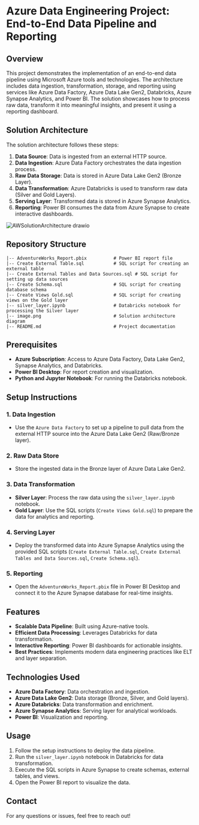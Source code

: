 
# Azure Data Engineering Project: End-to-End Data Pipeline and Reporting

## Overview

This project demonstrates the implementation of an end-to-end data pipeline using Microsoft Azure tools and technologies. The architecture includes data ingestion, transformation, storage, and reporting using services like Azure Data Factory, Azure Data Lake Gen2, Databricks, Azure Synapse Analytics, and Power BI. The solution showcases how to process raw data, transform it into meaningful insights, and present it using a reporting dashboard.

## Solution Architecture

The solution architecture follows these steps:
1. **Data Source**: Data is ingested from an external HTTP source.
2. **Data Ingestion**: Azure Data Factory orchestrates the data ingestion process.
3. **Raw Data Storage**: Data is stored in Azure Data Lake Gen2 (Bronze Layer).
4. **Data Transformation**: Azure Databricks is used to transform raw data (Silver and Gold Layers).
5. **Serving Layer**: Transformed data is stored in Azure Synapse Analytics.
6. **Reporting**: Power BI consumes the data from Azure Synapse to create interactive dashboards.

![AWSolutionArchitecture drawio](https://github.com/user-attachments/assets/ce3daf5e-6e79-46e3-af16-bfa398b7893a)


## Repository Structure

```
|-- AdventureWorks_Report.pbix          # Power BI report file
|-- Create External Table.sql           # SQL script for creating an external table
|-- Create External Tables and Data Sources.sql # SQL script for setting up data sources
|-- Create Schema.sql                   # SQL script for creating database schema
|-- Create Views Gold.sql               # SQL script for creating views on the Gold layer
|-- silver_layer.ipynb                  # Databricks notebook for processing the Silver layer
|-- image.png                           # Solution architecture diagram
|-- README.md                           # Project documentation
```

## Prerequisites

- **Azure Subscription**: Access to Azure Data Factory, Data Lake Gen2, Synapse Analytics, and Databricks.
- **Power BI Desktop**: For report creation and visualization.
- **Python and Jupyter Notebook**: For running the Databricks notebook.

## Setup Instructions

### 1. Data Ingestion
- Use the `Azure Data Factory` to set up a pipeline to pull data from the external HTTP source into the Azure Data Lake Gen2 (Raw/Bronze layer).

### 2. Raw Data Store
- Store the ingested data in the Bronze layer of Azure Data Lake Gen2.

### 3. Data Transformation
- **Silver Layer**: Process the raw data using the `silver_layer.ipynb` notebook. 
- **Gold Layer**: Use the SQL scripts (`Create Views Gold.sql`) to prepare the data for analytics and reporting.

### 4. Serving Layer
- Deploy the transformed data into Azure Synapse Analytics using the provided SQL scripts (`Create External Table.sql`, `Create External Tables and Data Sources.sql`, `Create Schema.sql`).

### 5. Reporting
- Open the `AdventureWorks_Report.pbix` file in Power BI Desktop and connect it to the Azure Synapse database for real-time insights.

## Features

- **Scalable Data Pipeline**: Built using Azure-native tools.
- **Efficient Data Processing**: Leverages Databricks for data transformation.
- **Interactive Reporting**: Power BI dashboards for actionable insights.
- **Best Practices**: Implements modern data engineering practices like ELT and layer separation.

## Technologies Used

- **Azure Data Factory**: Data orchestration and ingestion.
- **Azure Data Lake Gen2**: Data storage (Bronze, Silver, and Gold layers).
- **Azure Databricks**: Data transformation and enrichment.
- **Azure Synapse Analytics**: Serving layer for analytical workloads.
- **Power BI**: Visualization and reporting.

## Usage

1. Follow the setup instructions to deploy the data pipeline.
2. Run the `silver_layer.ipynb` notebook in Databricks for data transformation.
3. Execute the SQL scripts in Azure Synapse to create schemas, external tables, and views.
4. Open the Power BI report to visualize the data.

## Contact

For any questions or issues, feel free to reach out!
